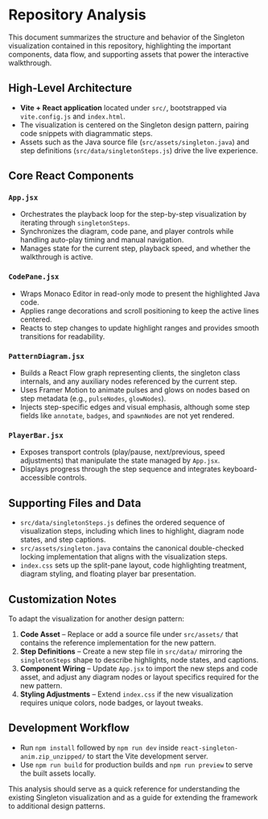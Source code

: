 # Repository Analysis

This document summarizes the structure and behavior of the Singleton visualization contained in this repository, highlighting the important components, data flow, and supporting assets that power the interactive walkthrough.

## High-Level Architecture

- **Vite + React application** located under `src/`, bootstrapped via `vite.config.js` and `index.html`.
- The visualization is centered on the Singleton design pattern, pairing code snippets with diagrammatic steps.
- Assets such as the Java source file (`src/assets/singleton.java`) and step definitions (`src/data/singletonSteps.js`) drive the live experience.

## Core React Components

### `App.jsx`
- Orchestrates the playback loop for the step-by-step visualization by iterating through `singletonSteps`.
- Synchronizes the diagram, code pane, and player controls while handling auto-play timing and manual navigation.
- Manages state for the current step, playback speed, and whether the walkthrough is active.

### `CodePane.jsx`
- Wraps Monaco Editor in read-only mode to present the highlighted Java code.
- Applies range decorations and scroll positioning to keep the active lines centered.
- Reacts to step changes to update highlight ranges and provides smooth transitions for readability.

### `PatternDiagram.jsx`
- Builds a React Flow graph representing clients, the singleton class internals, and any auxiliary nodes referenced by the current step.
- Uses Framer Motion to animate pulses and glows on nodes based on step metadata (e.g., `pulseNodes`, `glowNodes`).
- Injects step-specific edges and visual emphasis, although some step fields like `annotate`, `badges`, and `spawnNodes` are not yet rendered.

### `PlayerBar.jsx`
- Exposes transport controls (play/pause, next/previous, speed adjustments) that manipulate the state managed by `App.jsx`.
- Displays progress through the step sequence and integrates keyboard-accessible controls.

## Supporting Files and Data

- `src/data/singletonSteps.js` defines the ordered sequence of visualization steps, including which lines to highlight, diagram node states, and step captions.
- `src/assets/singleton.java` contains the canonical double-checked locking implementation that aligns with the visualization steps.
- `index.css` sets up the split-pane layout, code highlighting treatment, diagram styling, and floating player bar presentation.

## Customization Notes

To adapt the visualization for another design pattern:

1. **Code Asset** – Replace or add a source file under `src/assets/` that contains the reference implementation for the new pattern.
2. **Step Definitions** – Create a new step file in `src/data/` mirroring the `singletonSteps` shape to describe highlights, node states, and captions.
3. **Component Wiring** – Update `App.jsx` to import the new steps and code asset, and adjust any diagram nodes or layout specifics required for the new pattern.
4. **Styling Adjustments** – Extend `index.css` if the new visualization requires unique colors, node badges, or layout tweaks.

## Development Workflow

- Run `npm install` followed by `npm run dev` inside `react-singleton-anim.zip_unzipped/` to start the Vite development server.
- Use `npm run build` for production builds and `npm run preview` to serve the built assets locally.

This analysis should serve as a quick reference for understanding the existing Singleton visualization and as a guide for extending the framework to additional design patterns.
